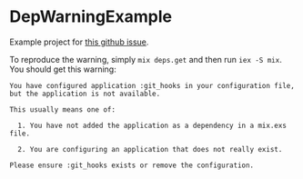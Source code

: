 # DepWarningExample

Example project for [this github issue](https://github.com/elixir-lang/elixir/issues/10624).

To reproduce the warning, simply `mix deps.get` and then run `iex -S mix`. You should get this warning:

```
You have configured application :git_hooks in your configuration file,
but the application is not available.

This usually means one of:

  1. You have not added the application as a dependency in a mix.exs file.

  2. You are configuring an application that does not really exist.

Please ensure :git_hooks exists or remove the configuration.
```
